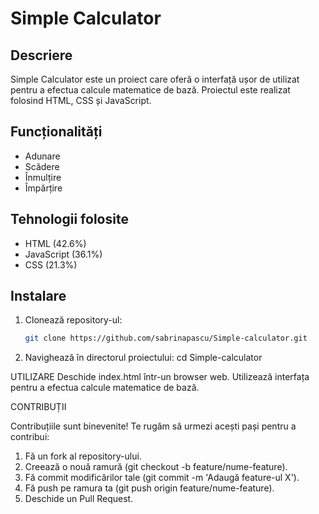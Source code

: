# Simple Calculator

## Descriere
Simple Calculator este un proiect care oferă o interfață ușor de utilizat pentru a efectua calcule matematice de bază. Proiectul este realizat folosind HTML, CSS și JavaScript.

## Funcționalități
- Adunare
- Scădere
- Înmulțire
- Împărțire

## Tehnologii folosite
- HTML (42.6%)
- JavaScript (36.1%)
- CSS (21.3%)

## Instalare
1. Clonează repository-ul:
   ```bash
   git clone https://github.com/sabrinapascu/Simple-calculator.git
2. Navighează în directorul proiectului:
     cd Simple-calculator


UTILIZARE
Deschide index.html într-un browser web.
Utilizează interfața pentru a efectua calcule matematice de bază.


CONTRIBUȚII

Contribuțiile sunt binevenite! Te rugăm să urmezi acești pași pentru a contribui:
1. Fă un fork al repository-ului.
2. Creează o nouă ramură (git checkout -b feature/nume-feature).
3. Fă commit modificărilor tale (git commit -m 'Adaugă feature-ul X').
4. Fă push pe ramura ta (git push origin feature/nume-feature).
5. Deschide un Pull Request.
